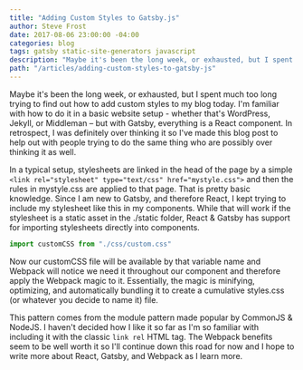 ```yaml
---
title: "Adding Custom Styles to Gatsby.js"
author: Steve Frost
date: 2017-08-06 23:00:00 -04:00
categories: blog
tags: gatsby static-site-generators javascript
description: "Maybe it's been the long week, or exhausted, but I spent much too long trying to find out how to add custom styles to my blog today. I'm familiar with how to do it in a basic website setup - whether that's WordPress, Jekyll, or Middleman – but with Gatsby, everything is a React component. In retrospect, I was definitely over thinking it so I've made this blog post to help out with people trying to do the same thing who are possibly over thinking it as well."
path: "/articles/adding-custom-styles-to-gatsby-js"
---
```


Maybe it's been the long week, or exhausted, but I spent much too long trying to find out how to add custom styles to my blog today. I'm familiar with how to do it in a basic website setup - whether that's WordPress, Jekyll, or Middleman – but with Gatsby, everything is a React component. In retrospect, I was definitely over thinking it so I've made this blog post to help out with people trying to do the same thing who are possibly over thinking it as well.

In a typical setup, stylesheets are linked in the head of the page by a simple `<link rel="stylesheet" type="text/css" href="mystyle.css">` and then the rules in mystyle.css are applied to that page. That is pretty basic knowledge. Since I am new to Gatsby, and therefore React, I kept trying to include my stylesheet like this in my components. While that will work if the stylesheet is a static asset in the ./static folder, React & Gatsby has support for importing stylesheets directly into components.

```javascript
import customCSS from "./css/custom.css"
```

Now our customCSS file will be available by that variable name and Webpack will notice we need it throughout our component and therefore apply the Webpack magic to it. Essentially, the magic is minifying, optimizing, and automatically bundling it to create a cumulative styles.css (or whatever you decide to name it) file.

This pattern comes from the module pattern made popular by CommonJS & NodeJS. I haven't decided how I like it so far as I'm so familiar with including it with the classic `link rel` HTML tag. The Webpack benefits seem to be well worth it so I'll continue down this road for now and I hope to write more about React, Gatsby, and Webpack as I learn more.
